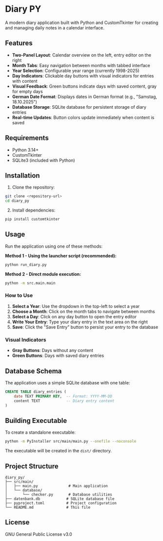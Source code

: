 # Diary PY

A modern diary application built with Python and CustomTkinter for creating and managing daily notes in a calendar interface.

## Features

- **Two-Panel Layout**: Calendar overview on the left, entry editor on the right
- **Month Tabs**: Easy navigation between months with tabbed interface
- **Year Selection**: Configurable year range (currently 1998-2025)
- **Day Indicators**: Clickable day buttons with visual indicators for entries with content
- **Visual Feedback**: Green buttons indicate days with saved content, gray for empty days
- **German Date Format**: Displays dates in German format (e.g., "Samstag, 18.10.2025")
- **Database Storage**: SQLite database for persistent storage of diary entries
- **Real-time Updates**: Button colors update immediately when content is saved

## Requirements

- Python 3.14+
- CustomTkinter
- SQLite3 (included with Python)

## Installation

1. Clone the repository:
```bash
git clone <repository-url>
cd diary_py
```

2. Install dependencies:
```bash
pip install customtkinter
```

## Usage

Run the application using one of these methods:

**Method 1 - Using the launcher script (recommended):**
```bash
python run_diary.py
```

**Method 2 - Direct module execution:**
```bash
python -m src.main.main
```

### How to Use

1. **Select a Year**: Use the dropdown in the top-left to select a year
2. **Choose a Month**: Click on the month tabs to navigate between months
3. **Select a Day**: Click on any day button to open the entry editor
4. **Write Your Entry**: Type your diary entry in the text area on the right
5. **Save**: Click the "Save Entry" button to persist your entry to the database

### Visual Indicators

- **Gray Buttons**: Days without any content
- **Green Buttons**: Days with saved diary entries

## Database Schema

The application uses a simple SQLite database with one table:

```sql
CREATE TABLE diary_entries (
    date TEXT PRIMARY KEY,  -- Format: YYYY-MM-DD
    content TEXT            -- Diary entry content
)
```

## Building Executable

To create a standalone executable:

```bash
python -m PyInstaller src/main/main.py --onefile --noconsole
```

The executable will be created in the `dist/` directory.

## Project Structure

```
diary_py/
├── src/main/
│   ├── main.py              # Main application
│   └── database/
│       └── checker.py       # Database utilities
├── datenbank.db            # SQLite database file
├── pyproject.toml          # Project configuration
└── README.md               # This file
```

## License

GNU General Public License v3.0